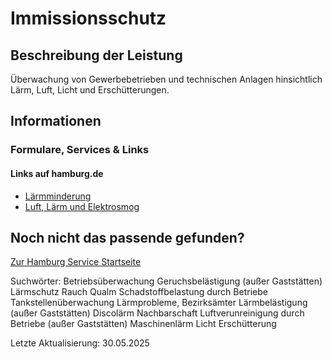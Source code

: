 




Immissionsschutz
================

Beschreibung der Leistung
-------------------------

Überwachung von Gewerbebetrieben und technischen Anlagen hinsichtlich Lärm, Luft, Licht und Erschütterungen.

Informationen
-------------

### Formulare, Services & Links

#### Links auf hamburg.de

* [Lärmminderung](https://www.hamburg.de/politik-und-verwaltung/behoerden/bjv/themen/verbraucherschutz/gesundheit-umwelt/laerm)
* [Luft, Lärm und Elektrosmog](https://www.hamburg.de/luft-laerm/)

Noch nicht das passende gefunden?
---------------------------------

 [Zur Hamburg Service Startseite](/service/)

Suchwörter: Betriebsüberwachung Geruchsbelästigung (außer Gaststätten) Lärmschutz Rauch Qualm Schadstoffbelastung durch Betriebe Tankstellenüberwachung Lärmprobleme, Bezirksämter Lärmbelästigung (außer Gaststätten) Discolärm Nachbarschaft Luftverunreinigung durch Betriebe (außer Gaststätten) Maschinenlärm Licht Erschütterung

Letzte Aktualisierung: 30.05.2025


